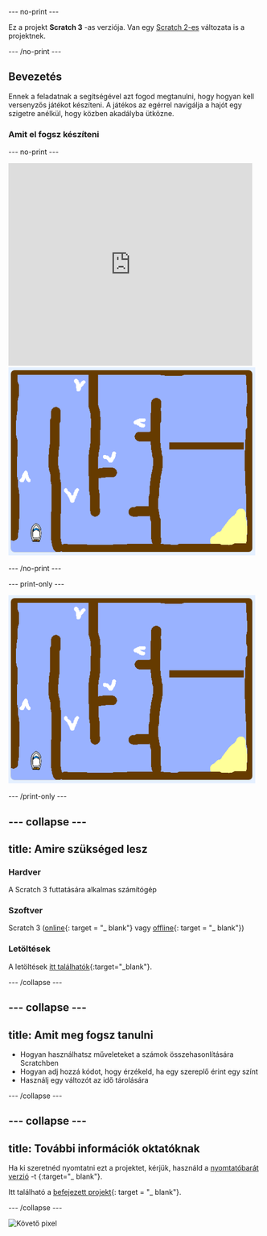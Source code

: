 \--- no-print \---

Ez a projekt **Scratch 3** -as verziója. Van egy [Scratch 2-es](https://projects.raspberrypi.org/en/projects/boat-race-scratch2) változata is a projektnek.

\--- /no-print \---

## Bevezetés

Ennek a feladatnak a segítségével azt fogod megtanulni, hogy hogyan kell versenyzős játékot készíteni. A játékos az egérrel navigálja a hajót egy szigetre anélkül, hogy közben akadályba ütközne.

### Amit el fogsz készíteni

\--- no-print \---

<div class="scratch-preview">
  <iframe allowtransparency="true" width="485" height="402" src="https://scratch.mit.edu/projects/embed/276662533/?autostart=false" frameborder="0" scrolling="no"></iframe>
  <img src="images/boat_race_demo.png">
</div>

\--- /no-print \---

\--- print-only \---

![hajóverseny demó](images/boat_race_demo.png)

\--- /print-only \---

## \--- collapse \---

## title: Amire szükséged lesz

### Hardver

A Scratch 3 futtatására alkalmas számítógép

### Szoftver

Scratch 3 ([online](https://rpf.io/scratchon){: target = "_ blank"} vagy [offline](https://rpf.io/scratchoff){: target = "_ blank"})

### Letöltések

A letöltések [itt találhatók](http://rpf.io/p/en/boat-race-go){:target="_blank"}.

\--- /collapse \---

## \--- collapse \---

## title: Amit meg fogsz tanulni

- Hogyan használhatsz műveleteket a számok összehasonlítására Scratchben
- Hogyan adj hozzá kódot, hogy érzékeld, ha egy szereplő érint egy színt
- Használj egy változót az idő tárolására

\--- /collapse \---

## \--- collapse \---

## title: További információk oktatóknak

Ha ki szeretnéd nyomtatni ezt a projektet, kérjük, használd a [nyomtatóbarát verzió](https://projects.raspberrypi.org/en/projects/boat-race/print) -t {:target="_ blank"}.

Itt található a [befejezett projekt](http://rpf.io/p/en/boat-race-get){: target = "_ blank"}.

\--- /collapse \---

![Követő pixel](https://code.org/api/hour/begin_codeclub_boatrace.png)